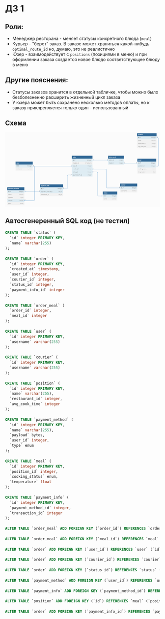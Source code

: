 # ДЗ 1
## Роли:
- Менеджер ресторана - меняет статусы конкретного блюда (`meal`)
- Курьер - "берет" заказ. В заказе может храниться какой-нибудь `optimal_route_id` но, думаю, это не реалистично
- Юзер - взаимодействует с `positions` (позициями в меню) и при оформлении заказа создается новое блюдо соответствующее блюду в меню

## Другие пояснения:
- Статусы заказов хранится в отдельной табличке, чтобы можно было безболезненно расширить жизненный цикл заказа
- У юзера может быть сохранено несколько методов оплаты, но к заказу приклрепляется только один - использованный

## Схема
![](image.png)

## Автосгенеренный SQL код (не тестил)
```sql
CREATE TABLE `status` (
  `id` integer PRIMARY KEY,
  `name` varchar(255)
);

CREATE TABLE `order` (
  `id` integer PRIMARY KEY,
  `created_at` timestamp,
  `user_id` integer,
  `courier_id` integer,
  `status_id` integer,
  `payment_info_id` integer
);

CREATE TABLE `order_meal` (
  `order_id` integer,
  `meal_id` integer
);

CREATE TABLE `user` (
  `id` integer PRIMARY KEY,
  `username` varchar(255)
);

CREATE TABLE `courier` (
  `id` integer PRIMARY KEY,
  `username` varchar(255)
);

CREATE TABLE `position` (
  `id` integer PRIMARY KEY,
  `name` varchar(255),
  `restaurant_id` integer,
  `avg_cook_time` integer
);

CREATE TABLE `payment_method` (
  `id` integer PRIMARY KEY,
  `name` varchar(255),
  `payload` bytes,
  `user_id` integer,
  `type` enum
);

CREATE TABLE `meal` (
  `id` integer PRIMARY KEY,
  `position_id` integer,
  `cooking_status` enum,
  `temperature` float
);

CREATE TABLE `payment_info` (
  `id` integer PRIMARY KEY,
  `payment_method_id` integer,
  `transaction_id` integer
);

ALTER TABLE `order_meal` ADD FOREIGN KEY (`order_id`) REFERENCES `order` (`id`);

ALTER TABLE `order_meal` ADD FOREIGN KEY (`meal_id`) REFERENCES `meal` (`id`);

ALTER TABLE `order` ADD FOREIGN KEY (`user_id`) REFERENCES `user` (`id`);

ALTER TABLE `order` ADD FOREIGN KEY (`courier_id`) REFERENCES `courier` (`id`);

ALTER TABLE `order` ADD FOREIGN KEY (`status_id`) REFERENCES `status` (`id`);

ALTER TABLE `payment_method` ADD FOREIGN KEY (`user_id`) REFERENCES `user` (`id`);

ALTER TABLE `payment_info` ADD FOREIGN KEY (`payment_method_id`) REFERENCES `payment_method` (`id`);

ALTER TABLE `position` ADD FOREIGN KEY (`id`) REFERENCES `meal` (`position_id`);

ALTER TABLE `order` ADD FOREIGN KEY (`payment_info_id`) REFERENCES `payment_info` (`id`);

```